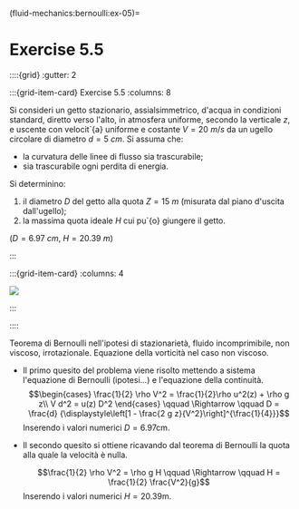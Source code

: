 (fluid-mechanics:bernoulli:ex-05)=
# Exercise 5.5


::::{grid}
:gutter: 2

:::{grid-item-card} Exercise 5.5
:columns: 8

Si consideri un getto stazionario, assialsimmetrico, d'acqua in 
condizioni standard, diretto verso l'alto, in atmosfera uniforme, 
secondo la verticale $z$, e uscente con velocit\`{a} uniforme e 
costante $V = 20\ m/s$ da un ugello circolare di diametro 
$d = 5\  cm$. Si assuma che:

- la curvatura delle linee di flusso sia trascurabile;
- sia trascurabile ogni perdita di energia.

Si determinino:

1. il diametro $D$ del getto alla quota $Z = 15\ m$
  (misurata dal piano d'uscita dall'ugello);
2. la massima quota ideale $H$ cui pu\`{o} giungere il getto.

($D = 6.97\ cm$, $H = 20.39\  m$)

:::

:::{grid-item-card}
:columns: 4

![](../../fig/rete.png)

:::

::::

Teorema di Bernoulli nell'ipotesi di stazionarietà, fluido
incomprimibile, non viscoso, irrotazionale. Equazione della vorticità
nel caso non viscoso.

-   Il primo quesito del problema viene risolto mettendo a sistema
    l'equazione di Bernoulli (ipotesi\...) e l'equazione della
    continuità. $$\begin{cases}
      \frac{1}{2} \rho V^2  = \frac{1}{2}\rho u^2(z) + \rho g z\\
      V d^2 = u(z) D^2
    \end{cases} \qquad \Rightarrow \qquad D = \frac{d}
    {\displaystyle\left[1 - \frac{2 g z}{V^2}\right]^{\frac{1}{4}}}$$
    Inserendo i valori numerici $D = 6.97 \text{cm}$.

-   Il secondo quesito si ottiene ricavando dal teorema di Bernoulli la
    quota alla quale la velocità è nulla.

    $$\frac{1}{2} \rho V^2 = \rho g H \qquad \Rightarrow \qquad 
      H = \frac{1}{2} \frac{V^2}{g}$$ Inserendo i valori numerici
    $H = 20.39 \text{m}$.
